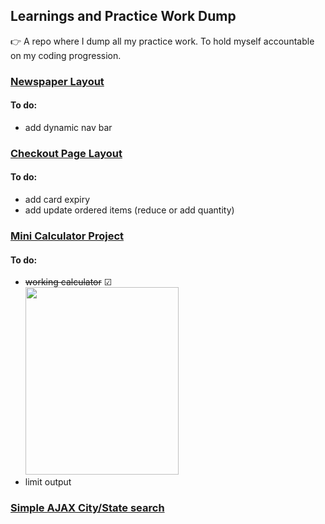 ## Learnings and Practice Work Dump

👉 A repo where I dump all my practice work. To hold myself accountable on my coding progression. 

### [Newspaper Layout](https://paperlayout.netlify.app/) 
#### To do:
- add dynamic nav bar
### [Checkout Page Layout](https://keycapscheckout.netlify.app/)
#### To do:
- add card expiry
- add update ordered items (reduce or add quantity)
### [Mini Calculator Project](https://practice-mini-calc.netlify.app/)
#### To do:
- ~~working calculator~~ ☑
<br><img src="https://user-images.githubusercontent.com/115680527/202833467-ed739c7a-b2b2-4022-89d4-0217694577f2.gif" width="245" height="300"/>
- limit output

### [Simple AJAX City/State search](https://statecitysuggestions.netlify.app/)

